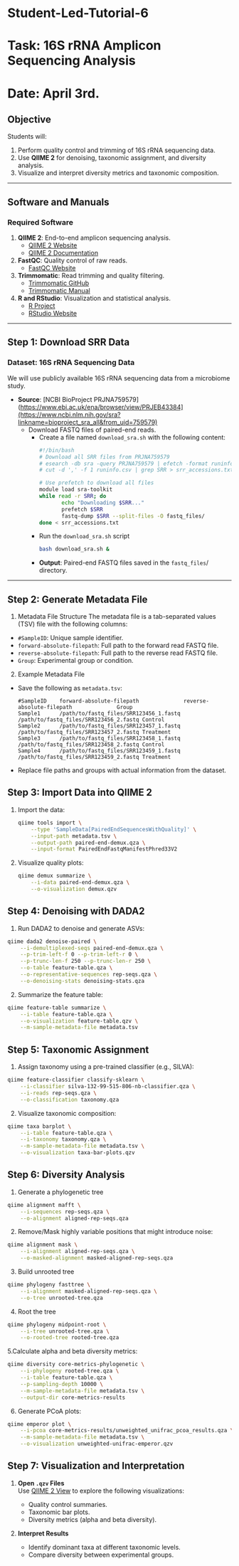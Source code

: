 # Student-Led-Tutorial-6
# Task: 16S rRNA Amplicon Sequencing Analysis
# Date: April 3rd.

## **Objective**
Students will:
1. Perform quality control and trimming of 16S rRNA sequencing data.
2. Use **QIIME 2** for denoising, taxonomic assignment, and diversity analysis.
3. Visualize and interpret diversity metrics and taxonomic composition.

---

## **Software and Manuals**
### **Required Software**
1. **QIIME 2**: End-to-end amplicon sequencing analysis.
   - [QIIME 2 Website](https://qiime2.org/)
   - [QIIME 2 Documentation](https://docs.qiime2.org/)
2. **FastQC**: Quality control of raw reads.
   - [FastQC Website](https://www.bioinformatics.babraham.ac.uk/projects/fastqc/)
3. **Trimmomatic**: Read trimming and quality filtering.
   - [Trimmomatic GitHub](http://www.usadellab.org/cms/?page=trimmomatic)
   - [Trimmomatic Manual](http://www.usadellab.org/cms/uploads/supplementary/TrimmomaticManual_v0.39.pdf)
4. **R and RStudio**: Visualization and statistical analysis.
   - [R Project](https://www.r-project.org/)
   - [RStudio Website](https://posit.co/downloads/)

---

## **Step 1: Download SRR Data**
### Dataset: 16S rRNA Sequencing Data
We will use publicly available 16S rRNA sequencing data from a microbiome study.  
- **Source**: [NCBI BioProject PRJNA759579](https://www.ebi.ac.uk/ena/browser/view/PRJEB43384](https://www.ncbi.nlm.nih.gov/sra?linkname=bioproject_sra_all&from_uid=759579)  
  - Download FASTQ files of paired-end reads.
    -  Create a file named `download_sra.sh` with the following content:
       ```bash
       #!/bin/bash
       # Download all SRR files from PRJNA759579
       # esearch -db sra -query PRJNA759579 | efetch -format runinfo > runinfo.csv
       # cut -d ',' -f 1 runinfo.csv | grep SRR > srr_accessions.txt

       # Use prefetch to download all files
       module load sra-toolkit
       while read -r SRR; do
              echo "Downloading $SRR..."
              prefetch $SRR
              fastq-dump $SRR --split-files -O fastq_files/
       done < srr_accessions.txt
        ```
    -  Run the `download_sra.sh` script
        ```bash
        bash download_sra.sh &
      -  **Output**: Paired-end FASTQ files saved in the `fastq_files`/ directory.
---

## **Step 2: Generate Metadata File**
1. Metadata File Structure
The metadata file is a tab-separated values (TSV) file with the following columns:
- `#SampleID`: Unique sample identifier.
- `forward-absolute-filepath`: Full path to the forward read FASTQ file.
- `reverse-absolute-filepath`: Full path to the reverse read FASTQ file.
- `Group`: Experimental group or condition.
2. Example Metadata File
- Save the following as `metadata.tsv`:
  ``` Text
  #SampleID    forward-absolute-filepath              reverse-absolute-filepath              Group
  Sample1      /path/to/fastq_files/SRR123456_1.fastq /path/to/fastq_files/SRR123456_2.fastq Control
  Sample2      /path/to/fastq_files/SRR123457_1.fastq /path/to/fastq_files/SRR123457_2.fastq Treatment
  Sample3      /path/to/fastq_files/SRR123458_1.fastq /path/to/fastq_files/SRR123458_2.fastq Control
  Sample4      /path/to/fastq_files/SRR123459_1.fastq /path/to/fastq_files/SRR123459_2.fastq Treatment
- Replace file paths and groups with actual information from the dataset.
## **Step 3: Import Data into QIIME 2**
1. Import the data:
    ```bash
    qiime tools import \
        --type 'SampleData[PairedEndSequencesWithQuality]' \
        --input-path metadata.tsv \
        --output-path paired-end-demux.qza \
        --input-format PairedEndFastqManifestPhred33V2
2. Visualize quality plots:
    ```bash
    qiime demux summarize \
        --i-data paired-end-demux.qza \
        --o-visualization demux.qzv
## **Step 4: Denoising with DADA2**
1. Run DADA2 to denoise and generate ASVs:
```bash
qiime dada2 denoise-paired \
    --i-demultiplexed-seqs paired-end-demux.qza \
    --p-trim-left-f 0 --p-trim-left-r 0 \
    --p-trunc-len-f 250 --p-trunc-len-r 250 \
    --o-table feature-table.qza \
    --o-representative-sequences rep-seqs.qza \
    --o-denoising-stats denoising-stats.qza
```
2. Summarize the feature table:
```bash
qiime feature-table summarize \
    --i-table feature-table.qza \
    --o-visualization feature-table.qzv \
    --m-sample-metadata-file metadata.tsv
```
## **Step 5: Taxonomic Assignment**
1. Assign taxonomy using a pre-trained classifier (e.g., SILVA):
```bash
qiime feature-classifier classify-sklearn \
    --i-classifier silva-132-99-515-806-nb-classifier.qza \
    --i-reads rep-seqs.qza \
    --o-classification taxonomy.qza
```
2. Visualize taxonomic composition:
```bash
qiime taxa barplot \
    --i-table feature-table.qza \
    --i-taxonomy taxonomy.qza \
    --m-sample-metadata-file metadata.tsv \
    --o-visualization taxa-bar-plots.qzv
```
## **Step 6: Diversity Analysis**
1. Generate a phylogenetic tree
```bash
qiime alignment mafft \
    --i-sequences rep-seqs.qza \
    --o-alignment aligned-rep-seqs.qza
```
2. Remove/Mask highly variable positions that might introduce noise:
```bash
qiime alignment mask \
    --i-alignment aligned-rep-seqs.qza \
    --o-masked-alignment masked-aligned-rep-seqs.qza
```
3. Build unrooted tree
```bash
qiime phylogeny fasttree \
    --i-alignment masked-aligned-rep-seqs.qza \
    --o-tree unrooted-tree.qza
```
4. Root the tree
```bash
qiime phylogeny midpoint-root \
    --i-tree unrooted-tree.qza \
    --o-rooted-tree rooted-tree.qza
```
5.Calculate alpha and beta diversity metrics:
```bash
qiime diversity core-metrics-phylogenetic \
    --i-phylogeny rooted-tree.qza \
    --i-table feature-table.qza \
    --p-sampling-depth 10000 \
    --m-sample-metadata-file metadata.tsv \
    --output-dir core-metrics-results
```
6. Generate PCoA plots:
```bash
qiime emperor plot \
    --i-pcoa core-metrics-results/unweighted_unifrac_pcoa_results.qza \
    --m-sample-metadata-file metadata.tsv \
    --o-visualization unweighted-unifrac-emperor.qzv
```
## **Step 7: Visualization and Interpretation**

1. **Open `.qzv` Files**  
   Use [QIIME 2 View](https://view.qiime2.org) to explore the following visualizations:
   - Quality control summaries.
   - Taxonomic bar plots.
   - Diversity metrics (alpha and beta diversity).

2. **Interpret Results**  
   - Identify dominant taxa at different taxonomic levels.
   - Compare diversity between experimental groups.
